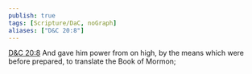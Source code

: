 ```yaml
---
publish: true
tags: [Scripture/DaC, noGraph]
aliases: ["D&C 20:8"]
---
```

[D&C 20:8](https://churchofjesuschrist.org/study/scriptures/dc-testament/dc/20?lang=eng&id=p8#p8) And gave him power from on high, by the means which were before prepared, to translate the Book of Mormon;
